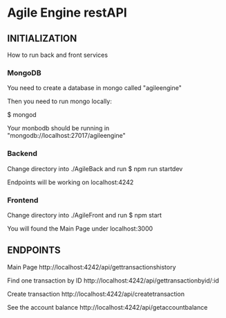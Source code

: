 # Agile Engine restAPI 

## INITIALIZATION

How to run back and front services

### MongoDB

You need to create a database in mongo called "agileengine"

Then you need to run mongo locally: 

$ mongod

Your monbodb should be running in "mongodb://localhost:27017/agileengine"

### Backend

Change directory into ./AgileBack and run $ npm run startdev

Endpoints will be working on localhost:4242

### Frontend

Change directory into ./AgileFront and run $ npm start

You will found the Main Page under localhost:3000

## ENDPOINTS

Main Page
http://localhost:4242/api/gettransactionshistory

Find one transaction by ID
http://localhost:4242/api/gettransactionbyid/:id

Create transaction
http://localhost:4242/api/createtransaction

See the account balance
http://localhost:4242/api/getaccountbalance
